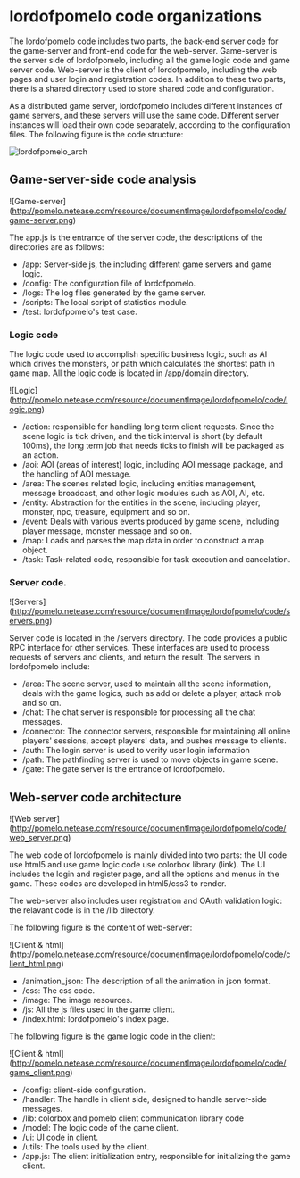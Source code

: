 # lordofpomelo code organizations

The lordofpomelo code includes two parts, the back-end server code for the game-server and front-end code for the web-server. Game-server is the server side of lordofpomelo, including all the game logic code and game server code. Web-server is the client of lordofpomelo, including the web pages and user login and registration codes. In addition to these two parts, there is a shared directory used to store shared code and configuration.

As a distributed game server, lordofpomelo includes different instances of game servers, and these servers will use the same code. Different server instances will load their own code separately, according to the configuration files. The following figure is the code structure:

![lordofpomelo_arch](http://pomelo.netease.com/resource/documentImage/lordofpomelo/code/LOP_arch.png)

## Game-server-side code analysis

![Game-server] (http://pomelo.netease.com/resource/documentImage/lordofpomelo/code/game-server.png)

The app.js is the entrance of the server code, the descriptions of the directories are as follows:
* /app: Server-side js, the including different game servers and game logic.
* /config: The configuration file of lordofpomelo.
* /logs: The log files generated by the game server.
* /scripts: The local script of statistics module.
* /test: lordofpomelo's test case.

### Logic code

The logic code used to accomplish specific business logic, such as AI which drives the monsters, or path which calculates the shortest path in game map. All the logic code is located in /app/domain directory.

![Logic] (http://pomelo.netease.com/resource/documentImage/lordofpomelo/code/logic.png)

* /action: responsible for handling long term client requests. Since the scene logic is tick driven, and the tick interval is short (by default 100ms), the long term job that needs ticks to finish will be packaged as an action.
* /aoi: AOI (areas of interest) logic, including AOI message package, and the handling of AOI message.
* /area: The scenes related logic, including entities management, message broadcast, and other logic modules such as AOI, AI, etc.
* /entity: Abstraction for the entities in the scene, including player, monster, npc, treasure, equipment and so on.
* /event: Deals with various events produced by game scene, including player message, monster message and so on.
* /map: Loads and parses the map data in order to construct a map object.
* /task: Task-related code, responsible for task execution and cancelation.

### Server code.

![Servers] (http://pomelo.netease.com/resource/documentImage/lordofpomelo/code/servers.png)

Server code is located in the /servers directory. The code provides a public RPC interface for other services. These interfaces are used to process requests of servers and clients, and return the result. The servers in lordofpomelo include:
* /area: The scene server, used to maintain all the scene information, deals with the game logics, such as add or delete a player, attack mob and so on.
* /chat: The chat server is responsible for processing all the chat messages.
* /connector: The connector servers, responsible for maintaining all online players' sessions, accept players' data, and pushes message to clients.
* /auth: The login server is used to verify user login information
* /path: The pathfinding server is used to move objects in game scene.
* /gate: The gate server is the entrance of lordofpomelo.

## Web-server code architecture

![Web server] (http://pomelo.netease.com/resource/documentImage/lordofpomelo/code/web_server.png)

The web code of lordofpomelo is mainly divided into two parts: the UI code use html5 and use game logic code use colorbox library (link). The UI includes the login and register page, and all the options and menus in the game. These codes are developed in html5/css3 to render.

The web-server also includes user registration and OAuth validation logic: the relavant code is in the /lib directory.

The following figure is the content of web-server:

![Client & html] (http://pomelo.netease.com/resource/documentImage/lordofpomelo/code/client_html.png)

* /animation_json: The description of all the animation in json format.
* /css: The css code.
* /image: The image resources.
* /js: All the js files used in the game client.
* /index.html: lordofpomelo's index page.

The following figure is the game logic code in the client:

![Client & html] (http://pomelo.netease.com/resource/documentImage/lordofpomelo/code/game_client.png)

* /config: client-side configuration.
* /handler: The handle in client side, designed to handle server-side messages.
* /lib: colorbox and pomelo client communication library code
* /model: The logic code of the game client.
* /ui: UI code in client.
* /utils: The tools used by the client.
* /app.js: The client initialization entry, responsible for initializing the game client.